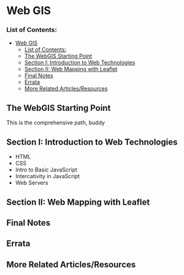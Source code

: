 # Web GIS
### List of Contents:
- [Web GIS](#web-gis)
    - [List of Contents:](#list-of-contents)
  - [The WebGIS Starting Point](#the-webgis-starting-point)
  - [Section I: Introduction to Web Technologies](#section-i-introduction-to-web-technologies)
  - [Section II: Web Mapping with Leaflet](#section-ii-web-mapping-with-leaflet)
  - [Final Notes](#final-notes)
  - [Errata](#errata)
  - [More Related Articles/Resources](#more-related-articlesresources)


## The WebGIS Starting Point
This is the comprehensive path, buddy
## Section I: Introduction to Web Technologies
- HTML
- CSS
- Intro to Basic JavaScript
- Intercativity in JavaScript
- Web Servers 

## Section II: Web Mapping with Leaflet

## Final Notes

## Errata

## More Related Articles/Resources

